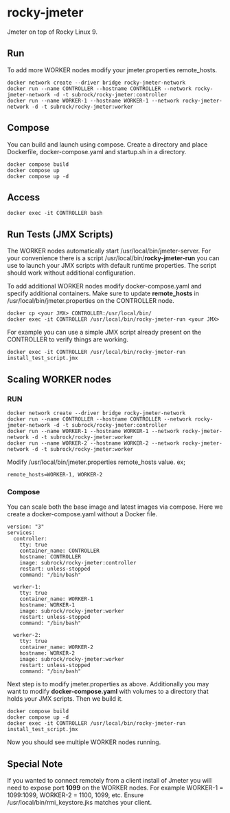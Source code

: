 # rocky-jmeter
Jmeter on top of Rocky Linux 9.

## Run
To add more WORKER nodes modify your jmeter.properties remote_hosts. 
```
docker network create --driver bridge rocky-jmeter-network
docker run --name CONTROLLER --hostname CONTROLLER --network rocky-jmeter-network -d -t subrock/rocky-jmeter:controller
docker run --name WORKER-1 --hostname WORKER-1 --network rocky-jmeter-network -d -t subrock/rocky-jmeter:worker
```

## Compose
You can build and launch using compose. Create a directory and place Dockerfile, docker-compose.yaml and startup.sh in a directory.
```
docker compose build
docker compose up
docker compose up -d
```
## Access
```
docker exec -it CONTROLLER bash
```
## Run Tests (JMX Scripts)
The WORKER nodes automatically start /usr/local/bin/jmeter-server. For your convenience there is a script /usr/local/bin/**rocky-jmeter-run** you can use to launch your JMX scripts with default runtime properties. The script should work without additional configuration. 

To add additional WORKER nodes modify docker-compose.yaml and specify additional containers. Make sure to update **remote_hosts** in /usr/local/bin/jmeter.properties on the CONTROLLER node. 
```
docker cp <your JMX> CONTROLLER:/usr/local/bin/
docker exec -it CONTROLLER /usr/local/bin/rocky-jmeter-run <your JMX>
```
For example you can use a simple JMX script already present on the CONTROLLER to verify things are working. 
```
docker exec -it CONTROLLER /usr/local/bin/rocky-jmeter-run install_test_script.jmx
```
## Scaling WORKER nodes
### RUN
```
docker network create --driver bridge rocky-jmeter-network
docker run --name CONTROLLER --hostname CONTROLLER --network rocky-jmeter-network -d -t subrock/rocky-jmeter:controller
docker run --name WORKER-1 --hostname WORKER-1 --network rocky-jmeter-network -d -t subrock/rocky-jmeter:worker
docker run --name WORKER-2 --hostname WORKER-2 --network rocky-jmeter-network -d -t subrock/rocky-jmeter:worker
```
Modify /usr/local/bin/jmeter.properties remote_hosts value. ex;
```
remote_hosts=WORKER-1, WORKER-2
```
### Compose
You can scale both the base image and latest images via compose. Here we create a docker-compose.yaml without a Docker file. 
```
version: "3"
services:
  controller:
    tty: true
    container_name: CONTROLLER
    hostname: CONTROLLER
    image: subrock/rocky-jmeter:controller
    restart: unless-stopped
    command: "/bin/bash"

  worker-1:
    tty: true
    container_name: WORKER-1
    hostname: WORKER-1
    image: subrock/rocky-jmeter:worker
    restart: unless-stopped
    command: "/bin/bash"

  worker-2:
    tty: true
    container_name: WORKER-2
    hostname: WORKER-2
    image: subrock/rocky-jmeter:worker
    restart: unless-stopped
    command: "/bin/bash"
```
Next step is to modify jmeter.properties as above. Additionally you may want to modify **docker-compose.yaml** with volumes to a directory that holds your JMX scripts. Then we build it. 
```
docker compose build
docker compose up -d
docker exec -it CONTROLLER /usr/local/bin/rocky-jmeter-run install_test_script.jmx
```
Now you should see multiple WORKER nodes running. 
## Special Note
If you wanted to connect remotely from a client install of Jmeter you will need to expose port **1099** on the WORKER nodes. For example WORKER-1 = 1099:1099, WORKER-2 = 1100, 1099, etc. Ensure /usr/local/bin/rmi_keystore.jks matches your client.
